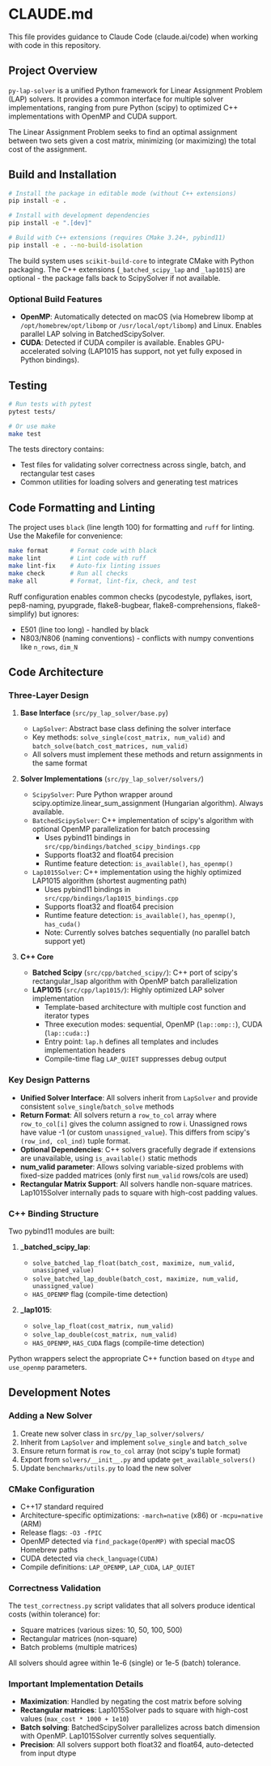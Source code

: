 # CLAUDE.md

This file provides guidance to Claude Code (claude.ai/code) when working with code in this repository.

## Project Overview

`py-lap-solver` is a unified Python framework for Linear Assignment Problem (LAP) solvers. It provides a common interface for multiple solver implementations, ranging from pure Python (scipy) to optimized C++ implementations with OpenMP and CUDA support.

The Linear Assignment Problem seeks to find an optimal assignment between two sets given a cost matrix, minimizing (or maximizing) the total cost of the assignment.

## Build and Installation

```bash
# Install the package in editable mode (without C++ extensions)
pip install -e .

# Install with development dependencies
pip install -e ".[dev]"

# Build with C++ extensions (requires CMake 3.24+, pybind11)
pip install -e . --no-build-isolation
```

The build system uses `scikit-build-core` to integrate CMake with Python packaging. The C++ extensions (`_batched_scipy_lap` and `_lap1015`) are optional - the package falls back to ScipySolver if not available.

### Optional Build Features

- **OpenMP**: Automatically detected on macOS (via Homebrew libomp at `/opt/homebrew/opt/libomp` or `/usr/local/opt/libomp`) and Linux. Enables parallel LAP solving in BatchedScipySolver.
- **CUDA**: Detected if CUDA compiler is available. Enables GPU-accelerated solving (LAP1015 has support, not yet fully exposed in Python bindings).

## Testing

```bash
# Run tests with pytest
pytest tests/

# Or use make
make test
```

The tests directory contains:
- Test files for validating solver correctness across single, batch, and rectangular test cases
- Common utilities for loading solvers and generating test matrices

## Code Formatting and Linting

The project uses `black` (line length 100) for formatting and `ruff` for linting. Use the Makefile for convenience:

```bash
make format      # Format code with black
make lint        # Lint code with ruff
make lint-fix    # Auto-fix linting issues
make check       # Run all checks
make all         # Format, lint-fix, check, and test
```

Ruff configuration enables common checks (pycodestyle, pyflakes, isort, pep8-naming, pyupgrade, flake8-bugbear, flake8-comprehensions, flake8-simplify) but ignores:
- E501 (line too long) - handled by black
- N803/N806 (naming conventions) - conflicts with numpy conventions like `n_rows`, `dim_N`

## Code Architecture

### Three-Layer Design

1. **Base Interface** (`src/py_lap_solver/base.py`)
   - `LapSolver`: Abstract base class defining the solver interface
   - Key methods: `solve_single(cost_matrix, num_valid)` and `batch_solve(batch_cost_matrices, num_valid)`
   - All solvers must implement these methods and return assignments in the same format

2. **Solver Implementations** (`src/py_lap_solver/solvers/`)
   - `ScipySolver`: Pure Python wrapper around scipy.optimize.linear_sum_assignment (Hungarian algorithm). Always available.
   - `BatchedScipySolver`: C++ implementation of scipy's algorithm with optional OpenMP parallelization for batch processing
     - Uses pybind11 bindings in `src/cpp/bindings/batched_scipy_bindings.cpp`
     - Supports float32 and float64 precision
     - Runtime feature detection: `is_available()`, `has_openmp()`
   - `Lap1015Solver`: C++ implementation using the highly optimized LAP1015 algorithm (shortest augmenting path)
     - Uses pybind11 bindings in `src/cpp/bindings/lap1015_bindings.cpp`
     - Supports float32 and float64 precision
     - Runtime feature detection: `is_available()`, `has_openmp()`, `has_cuda()`
     - Note: Currently solves batches sequentially (no parallel batch support yet)

3. **C++ Core**
   - **Batched Scipy** (`src/cpp/batched_scipy/`): C++ port of scipy's rectangular_lsap algorithm with OpenMP batch parallelization
   - **LAP1015** (`src/cpp/lap1015/`): Highly optimized LAP solver implementation
     - Template-based architecture with multiple cost function and iterator types
     - Three execution modes: sequential, OpenMP (`lap::omp::`), CUDA (`lap::cuda::`)
     - Entry point: `lap.h` defines all templates and includes implementation headers
     - Compile-time flag `LAP_QUIET` suppresses debug output

### Key Design Patterns

- **Unified Solver Interface**: All solvers inherit from `LapSolver` and provide consistent `solve_single`/`batch_solve` methods
- **Return Format**: All solvers return a `row_to_col` array where `row_to_col[i]` gives the column assigned to row i. Unassigned rows have value -1 (or custom `unassigned_value`). This differs from scipy's `(row_ind, col_ind)` tuple format.
- **Optional Dependencies**: C++ solvers gracefully degrade if extensions are unavailable, using `is_available()` static methods
- **num_valid parameter**: Allows solving variable-sized problems with fixed-size padded matrices (only first `num_valid` rows/cols are used)
- **Rectangular Matrix Support**: All solvers handle non-square matrices. Lap1015Solver internally pads to square with high-cost padding values.

### C++ Binding Structure

Two pybind11 modules are built:

1. **_batched_scipy_lap**:
   - `solve_batched_lap_float(batch_cost, maximize, num_valid, unassigned_value)`
   - `solve_batched_lap_double(batch_cost, maximize, num_valid, unassigned_value)`
   - `HAS_OPENMP` flag (compile-time detection)

2. **_lap1015**:
   - `solve_lap_float(cost_matrix, num_valid)`
   - `solve_lap_double(cost_matrix, num_valid)`
   - `HAS_OPENMP`, `HAS_CUDA` flags (compile-time detection)

Python wrappers select the appropriate C++ function based on `dtype` and `use_openmp` parameters.

## Development Notes

### Adding a New Solver

1. Create new solver class in `src/py_lap_solver/solvers/`
2. Inherit from `LapSolver` and implement `solve_single` and `batch_solve`
3. Ensure return format is `row_to_col` array (not scipy's tuple format)
4. Export from `solvers/__init__.py` and update `get_available_solvers()`
5. Update `benchmarks/utils.py` to load the new solver

### CMake Configuration

- C++17 standard required
- Architecture-specific optimizations: `-march=native` (x86) or `-mcpu=native` (ARM)
- Release flags: `-O3 -fPIC`
- OpenMP detected via `find_package(OpenMP)` with special macOS Homebrew paths
- CUDA detected via `check_language(CUDA)`
- Compile definitions: `LAP_OPENMP`, `LAP_CUDA`, `LAP_QUIET`

### Correctness Validation

The `test_correctness.py` script validates that all solvers produce identical costs (within tolerance) for:
- Square matrices (various sizes: 10, 50, 100, 500)
- Rectangular matrices (non-square)
- Batch problems (multiple matrices)

All solvers should agree within 1e-6 (single) or 1e-5 (batch) tolerance.

### Important Implementation Details

- **Maximization**: Handled by negating the cost matrix before solving
- **Rectangular matrices**: Lap1015Solver pads to square with high-cost values (`max_cost * 1000 + 1e10`)
- **Batch solving**: BatchedScipySolver parallelizes across batch dimension with OpenMP. Lap1015Solver currently solves sequentially.
- **Precision**: All solvers support both float32 and float64, auto-detected from input dtype
